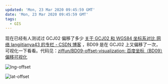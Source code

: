 ```yaml
---
updated: 'Mon, 23 Mar 2020 09:45:59 GMT'
date: 'Mon, 23 Mar 2020 09:45:59 GMT'
tags:
  - GIS
---
```


现在已经有人测试过 GCJ02 偏移了多少 [关于 GCJ02 和 WGS84 坐标系对比 网络 langjitianya43 的专栏 - CSDN 博客](https://blog.csdn.net/langjitianya43/article/details/49847363) ，BD09 是在 GCJ02 上又偏移了一次，可视化一下看看。代码见：[zjffun/BD09-offset-visualization: 百度坐标（BD09）偏移可视化](https://github.com/zjffun/BD09-offset-visualization)

![lng-offset](/blogs/images/lng-offset.png)

![lat-offset](/blogs/images/lat-offset.png)
